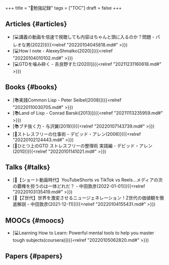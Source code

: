+++
title = "📁勉強記録"
tags = ["TOC"]
draft = false
+++

## Articles {#articles}

-   [💻講義の動画を倍速で視聴しても内容はちゃんと頭に入るのか？問題 - パレオな男(2022)]({{<relref "20220104045818.md#" >}})
-   [💻How I note - AlexeyShmalko(2020)]({{<relref "20220104010102.md#" >}})
-   [💻GTDを噛み砕く - 吉良野すた(2020)]({{<relref "20211231160618.md#" >}})


## Books {#books}

-   [📚実践Common Lisp - Peter Seibel(2008)]({{<relref "20220110030705.md#" >}})
-   [📚Land of Lisp - Conrad Barski(2013)]({{<relref "20211113235959.md#" >}})
-   [📚ブチ抜く力 - 与沢翼(2019)]({{<relref "20220107143739.md#" >}})
-   [📝ストレスフリーの仕事術 - デビッド・アレン(2006)]({{<relref "20220102124443.md#" >}})
-   [📝ひとつ上のGTD ストレスフリーの整理術 実践編 - デビッド・アレン(2010)]({{<relref "20220101141021.md#" >}})


## Talks {#talks}

-   [🎤【ショート動画時代】YouTubeShorts vs TikTok vs Reels…メディアの次の覇権を担うのは一体どれだ？ - 中田敦彦(2022-01-01)]({{<relref "20220103135419.md#" >}})
-   [🎤【Z世代】世界を激変させるニュージェネレーション！Z世代の価値観を徹底解説 - 中田敦彦(2021-12-11)]({{<relref "20220104155431.md#" >}})


## MOOCs {#moocs}

-   [💻Learning How to Learn: Powerful mental tools to help you master tough subjects(coursera)]({{<relref "20220105062820.md#" >}})


## Papers {#papers}
